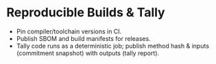 # Reproducible Builds & Tally

- Pin compiler/toolchain versions in CI.
- Publish SBOM and build manifests for releases.
- Tally code runs as a deterministic job; publish method hash & inputs (commitment snapshot) with outputs (tally report).
